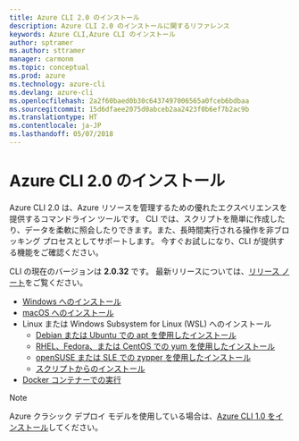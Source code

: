 ```yaml
---
title: Azure CLI 2.0 のインストール
description: Azure CLI 2.0 のインストールに関するリファレンス
keywords: Azure CLI,Azure CLI のインストール
author: sptramer
ms.author: sttramer
manager: carmonm
ms.topic: conceptual
ms.prod: azure
ms.technology: azure-cli
ms.devlang: azure-cli
ms.openlocfilehash: 2a2f60baed0b30c6437497006565a0fceb6bdbaa
ms.sourcegitcommit: 15d6dfaee2075d0abceb2aa2423f0b6ef7b2ac9b
ms.translationtype: HT
ms.contentlocale: ja-JP
ms.lasthandoff: 05/07/2018
---
```

# <a name="install-azure-cli-20"></a>Azure CLI 2.0 のインストール

Azure CLI 2.0 は、Azure リソースを管理するための優れたエクスペリエンスを提供するコマンドライン ツールです。 CLI では、スクリプトを簡単に作成したり、データを柔軟に照会したりできます。また、長時間実行される操作を非ブロッキング プロセスとしてサポートします。 今すぐお試しになり、CLI が提供する機能をご確認ください。

CLI の現在のバージョンは __2.0.32__ です。 最新リリースについては、[リリース ノート](release-notes-azure-cli.md)をご覧ください。

* [Windows へのインストール](install-azure-cli-windows.md)
* [macOS へのインストール](install-azure-cli-macos.md)
* Linux または Windows Subsystem for Linux (WSL) へのインストール
  * [Debian または Ubuntu での apt を使用したインストール](install-azure-cli-apt.md)
  * [RHEL、Fedora、または CentOS での yum を使用したインストール](install-azure-cli-yum.md)
  * [openSUSE または SLE での zypper を使用したインストール](install-azure-cli-zypper.md)
  * [スクリプトからのインストール](install-azure-cli-linux.md)
* [Docker コンテナーでの実行](run-azure-cli-docker.md)

> [!NOTE]
> Azure クラシック デプロイ モデルを使用している場合は、[Azure CLI 1.0 をインストール](install-cli-version-1.0.md)してください。

